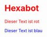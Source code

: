 
<h1 style="color:red" > Hexabot </h1>

<p style="color: #FF0000">Dieser Text ist rot</p>

<span style="color: blue">Dieser Text ist blau</span>
